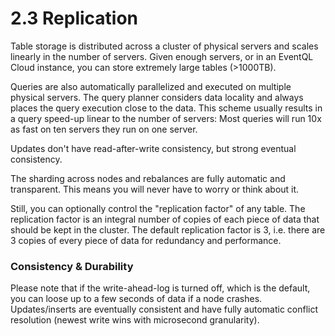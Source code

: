 2.3 Replication
===============

Table storage is distributed across a cluster of physical servers and scales
linearly in the number of servers. Given enough servers, or in an EventQL Cloud
instance, you can store extremely large tables (>1000TB).

Queries are also automatically parallelized and executed on multiple physical
servers. The query planner considers data locality and always places the query
execution close to the data. This scheme usually results in a query speed-up
linear to the number of servers: Most queries will run 10x as fast on ten servers
they run on one server.

Updates don't have read-after-write consistency, but strong eventual consistency.

The sharding across nodes and rebalances are fully automatic and transparent.
This means you will never have to worry or think about it.

Still, you can optionally control the "replication factor" of any table. The
replication factor is an integral number of copies of each piece of data that
should be kept in the cluster. The default replication factor is 3, i.e. there
are 3 copies of every piece of data for redundancy and performance.


### Consistency & Durability

Please note that if the write-ahead-log is turned off, which is the default, you can loose up to a few seconds of data if a node crashes. Updates/inserts are eventually consistent and have fully automatic conflict resolution (newest write wins with microsecond granularity).


